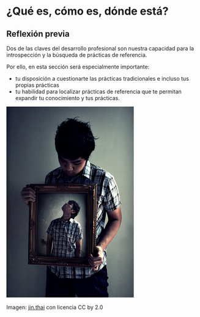 
# ¿Qué es, cómo es, dónde está?

## Reflexión previa

Dos de las claves del desarrollo profesional son nuestra capacidad para la introspección y la búsqueda de prácticas de referencia.

Por ello, en esta sección será especialmente importante:

- tu disposición a cuestionarte las prácticas tradicionales e incluso tus propias prácticas
- tu habilidad para localizar prácticas de referencia que te permitan expandir tu conocimiento y tus prácticas.

![](img/696e74726f7370656363696fcc816e.jpg)

Imagen: [jin.thai](http://www.flickr.com/photos/jinthai/3291818821/in/photostream) con licencia CC by 2.0
